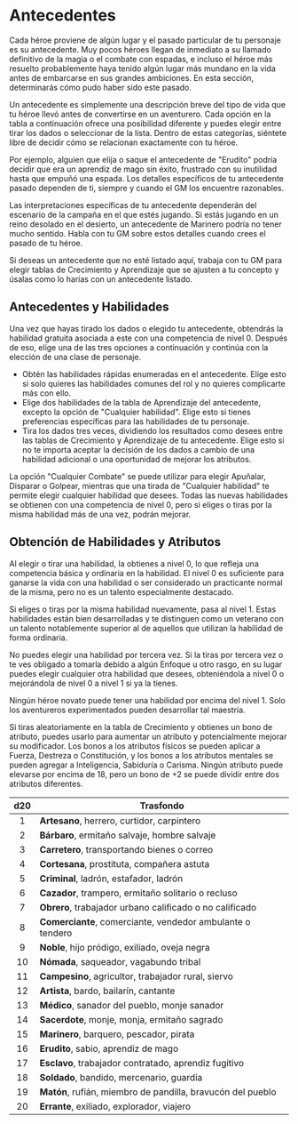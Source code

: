 # Antecedentes
Cada héroe proviene de algún lugar y el pasado particular de tu personaje es su antecedente. Muy pocos héroes llegan de inmediato a su llamado definitivo de la magia o el combate con espadas, e incluso el héroe más resuelto probablemente haya tenido algún lugar más mundano en la vida antes de embarcarse en sus grandes ambiciones. En esta sección, determinarás cómo pudo haber sido este pasado.

Un antecedente es simplemente una descripción breve del tipo de vida que tu héroe llevó antes de convertirse en un aventurero. Cada opción en la tabla a continuación ofrece una posibilidad diferente y puedes elegir entre tirar los dados o seleccionar de la lista. Dentro de estas categorías, siéntete libre de decidir cómo se relacionan exactamente con tu héroe.

Por ejemplo, alguien que elija o saque el antecedente de "Erudito" podría decidir que era un aprendiz de mago sin éxito, frustrado con su inutilidad hasta que empuñó una espada. Los detalles específicos de tu antecedente pasado dependen de ti, siempre y cuando el GM los encuentre razonables.

Las interpretaciones específicas de tu antecedente dependerán del escenario de la campaña en el que estés jugando. Si estás jugando en un reino desolado en el desierto, un antecedente de Marinero podría no tener mucho sentido. Habla con tu GM sobre estos detalles cuando crees el pasado de tu héroe.

Si deseas un antecedente que no esté listado aquí, trabaja con tu GM para elegir tablas de Crecimiento y Aprendizaje que se ajusten a tu concepto y úsalas como lo harías con un antecedente listado.

## Antecedentes y Habilidades
Una vez que hayas tirado los dados o elegido tu antecedente, obtendrás la habilidad gratuita asociada a este con una competencia de nivel 0. Después de eso, elige una de las tres opciones a continuación y continúa con la elección de una clase de personaje.

- Obtén las habilidades rápidas enumeradas en el antecedente. Elige esto si solo quieres las habilidades comunes del rol y no quieres complicarte más con ello.
- Elige dos habilidades de la tabla de Aprendizaje del antecedente, excepto la opción de "Cualquier habilidad". Elige esto si tienes preferencias específicas para las habilidades de tu personaje.
- Tira los dados tres veces, dividiendo los resultados como desees entre las tablas de Crecimiento y Aprendizaje de tu antecedente. Elige esto si no te importa aceptar la decisión de los dados a cambio de una habilidad adicional o una oportunidad de mejorar los atributos.

La opción "Cualquier Combate" se puede utilizar para elegir Apuñalar, Disparar o Golpear, mientras que una tirada de "Cualquier habilidad" te permite elegir cualquier habilidad que desees. Todas las nuevas habilidades se obtienen con una competencia de nivel 0, pero si eliges o tiras por la misma habilidad más de una vez, podrán mejorar.

## Obtención de Habilidades y Atributos

Al elegir o tirar una habilidad, la obtienes a nivel 0, lo que refleja una competencia básica y ordinaria en la habilidad. El nivel 0 es suficiente para ganarse la vida con una habilidad o ser considerado un practicante normal de la misma, pero no es un talento especialmente destacado.

Si eliges o tiras por la misma habilidad nuevamente, pasa al nivel 1. Estas habilidades están bien desarrolladas y te distinguen como un veterano con un talento notablemente superior al de aquellos que utilizan la habilidad de forma ordinaria.

No puedes elegir una habilidad por tercera vez. Si la tiras por tercera vez o te ves obligado a tomarla debido a algún Enfoque u otro rasgo, en su lugar puedes elegir cualquier otra habilidad que desees, obteniéndola a nivel 0 o mejorándola de nivel 0 a nivel 1 si ya la tienes.

Ningún héroe novato puede tener una habilidad por encima del nivel 1. Solo los aventureros experimentados pueden desarrollar tal maestría.

Si tiras aleatoriamente en la tabla de Crecimiento y obtienes un bono de atributo, puedes usarlo para aumentar un atributo y potencialmente mejorar su modificador. Los bonos a los atributos físicos se pueden aplicar a Fuerza, Destreza o Constitución, y los bonos a los atributos mentales se pueden agregar a Inteligencia, Sabiduría o Carisma. Ningún atributo puede elevarse por encima de 18, pero un bono de +2 se puede dividir entre dos atributos diferentes.

| **d20** | **Trasfondo**                            |
|:-------:|-----------------------------------------|
|    1    | **Artesano**, herrero, curtidor, carpintero |
|    2    | **Bárbaro**, ermitaño salvaje, hombre salvaje |
|    3    | **Carretero**, transportando bienes o correo |
|    4    | **Cortesana**, prostituta, compañera astuta |
|    5    | **Criminal**, ladrón, estafador, ladrón     |
|    6    | **Cazador**, trampero, ermitaño solitario o recluso |
|    7    | **Obrero**, trabajador urbano calificado o no calificado |
|    8    | **Comerciante**, comerciante, vendedor ambulante o tendero |
|    9    | **Noble**, hijo pródigo, exiliado, oveja negra |
|   10    | **Nómada**, saqueador, vagabundo tribal     |
|   11    | **Campesino**, agricultor, trabajador rural, siervo |
|   12    | **Artista**, bardo, bailarín, cantante       |
|   13    | **Médico**, sanador del pueblo, monje sanador |
|   14    | **Sacerdote**, monje, monja, ermitaño sagrado |
|   15    | **Marinero**, barquero, pescador, pirata     |
|   16    | **Erudito**, sabio, aprendiz de mago         |
|   17    | **Esclavo**, trabajador contratado, aprendiz fugitivo |
|   18    | **Soldado**, bandido, mercenario, guardia    |
|   19    | **Matón**, rufián, miembro de pandilla, bravucón del pueblo |
|   20    | **Errante**, exiliado, explorador, viajero   |